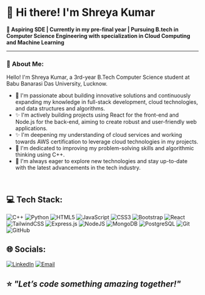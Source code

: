 # 👋 Hi there! I'm Shreya Kumar  

**🚀 Aspiring SDE | Currently in my pre-final year | Pursuing B.tech in Computer Science Engineering with specialization in Cloud Computing and Machine Learning**

---

### 💫 About Me:
Hello! I'm Shreya Kumar, a 3rd-year B.Tech Computer Science student at Babu Banarasi Das University, Lucknow.<br>
- 🌱 I'm passionate about building innovative solutions and continuously expanding my knowledge in full-stack development, cloud technologies, and data structures and algorithms.<br>
- ✨ I'm actively building projects using React for the front-end and Node.js for the back-end, aiming to create robust and user-friendly web applications.<br>
- ✨ I'm deepening my understanding of cloud services and working towards AWS certification to leverage cloud technologies in my projects.  <br>
- 📖  I'm dedicated to improving my problem-solving skills and algorithmic thinking using C++. <br>
- 🌱 I'm always eager to explore new technologies and stay up-to-date with the latest advancements in the tech industry.
<br>

## 💻 Tech Stack:
![C++](https://img.shields.io/badge/c++-%2300599C.svg?style=plastic&logo=c%2B%2B&logoColor=white) 
![Python](https://img.shields.io/badge/python-%233776AB.svg?style=plastic&logo=python&logoColor=white)
![HTML5](https://img.shields.io/badge/html5-%23E34F26.svg?style=plastic&logo=html5&logoColor=white) 
![JavaScript](https://img.shields.io/badge/javascript-%23323330.svg?style=plastic&logo=javascript&logoColor=%23F7DF1E) 
![CSS3](https://img.shields.io/badge/css3-%231572B6.svg?style=plastic&logo=css3&logoColor=white) 
![Bootstrap](https://img.shields.io/badge/bootstrap-%238511FA.svg?style=plastic&logo=bootstrap&logoColor=white) 
![React](https://img.shields.io/badge/react-%2320232a.svg?style=plastic&logo=react&logoColor=%2361DAFB) 
![TailwindCSS](https://img.shields.io/badge/tailwindcss-%2338B2AC.svg?style=plastic&logo=tailwind-css&logoColor=white) 
![Express.js](https://img.shields.io/badge/express.js-%23404d59.svg?style=plastic&logo=express&logoColor=%2361DAFB) 
![NodeJS](https://img.shields.io/badge/node.js-6DA55F?style=plastic&logo=node.js&logoColor=white) 
![MongoDB](https://img.shields.io/badge/MongoDB-%234ea94b.svg?style=plastic&logo=mongodb&logoColor=white) 
![PostgreSQL](https://img.shields.io/badge/postgres-%23316192.svg?style=plastic&logo=postgresql&logoColor=white)
![Git](https://img.shields.io/badge/git-%23F05033.svg?style=plastic&logo=git&logoColor=white) 
![GitHub](https://img.shields.io/badge/github-%23121011.svg?style=plastic&logo=github&logoColor=white)

## 🌐 Socials:
[![LinkedIn](https://img.shields.io/badge/LinkedIn-%230077B5.svg?logo=linkedin&logoColor=white)](https://www.linkedin.com/in/shreya-kumar-71b08a252) 
[![Email](https://img.shields.io/badge/Email-D14836?logo=gmail&logoColor=white)](mailto:kshreya.7519@gmail.com)

⭐️ _"Let’s code something amazing together!"_ 
---

